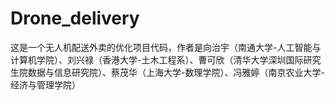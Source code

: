 # Drone_delivery
这是一个无人机配送外卖的优化项目代码，作者是向治宇（南通大学-人工智能与计算机学院）、刘兴禄（香港大学-土木工程系）、曹可欣（清华大学深圳国际研究生院数据与信息研究院）、蔡茂华（上海大学-数理学院）、冯雅婷（南京农业大学-经济与管理学院）
